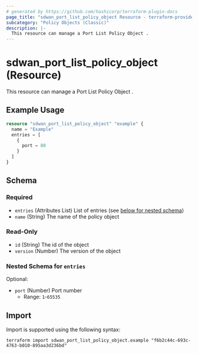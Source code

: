 ```yaml
---
# generated by https://github.com/hashicorp/terraform-plugin-docs
page_title: "sdwan_port_list_policy_object Resource - terraform-provider-sdwan"
subcategory: "Policy Objects (Classic)"
description: |-
  This resource can manage a Port List Policy Object .
---
```


# sdwan_port_list_policy_object (Resource)

This resource can manage a Port List Policy Object .

## Example Usage

```terraform
resource "sdwan_port_list_policy_object" "example" {
  name = "Example"
  entries = [
    {
      port = 80
    }
  ]
}
```

<!-- schema generated by tfplugindocs -->
## Schema

### Required

- `entries` (Attributes List) List of entries (see [below for nested schema](#nestedatt--entries))
- `name` (String) The name of the policy object

### Read-Only

- `id` (String) The id of the object
- `version` (Number) The version of the object

<a id="nestedatt--entries"></a>
### Nested Schema for `entries`

Optional:

- `port` (Number) Port number
  - Range: `1`-`65535`

## Import

Import is supported using the following syntax:

```shell
terraform import sdwan_port_list_policy_object.example "f6b2c44c-693c-4763-b010-895aa3d236bd"
```
